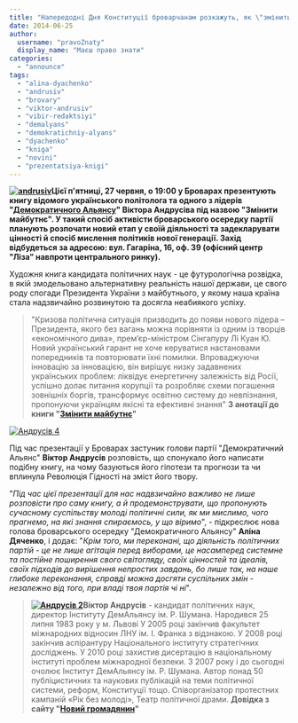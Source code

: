 ```yaml
---
title: "Напередодні Дня Конституції броварчанам розкажуть, як \"змінити майбутнє\""
date: 2014-06-25
author: 
  username: "pravoZnaty"
  display_name: "Маєш право знати"
categories: 
  - "announce"
tags: 
  - "alina-dyachenko"
  - "andrusiv"
  - "brovary"
  - "viktor-andrusiv"
  - "vibir-redaktsiyi"
  - "demalyans"
  - "demokratichniy-alyans"
  - "dyachenko"
  - "kniga"
  - "novini"
  - "prezentatsiya-knigi"
---
```


**[![andrusiv](https://mpz.brovary.org/wp-content/uploads/2014/06/andrusiv.jpg)](https://mpz.brovary.org/wp-content/uploads/2014/06/andrusiv.jpg)Цієї п'ятниці, 27 червня, о 19:00 у Броварах презентують книгу відомого українського політолога та одного з лідерів "[Демократичного Альянсу](http://www.dem-alliance.org/)" Віктора Андрусіва під назвою "Змінити майбутнє". У такий спосіб активісти броварського осередку партії планують розпочати новий етап у своїй діяльності та задекларувати цінності й спосіб мислення політиків нової генерації. Захід відбудеться за адресою: вул. Гагаріна, 16, оф. 39 (офісний центр "Ліза" навпроти центрального ринку).**

Художня книга кандидата політичних наук - це футурологічна розвідка, в якій змодельовано альтернативну реальність нашої держави, це свого роду спогади Президента України з майбутнього, у якому наша країна стала надзвичайно розвинутою та досягла неабиякого успіху.

> "Кризова політична ситуація призводить до появи нового лідера – Президента, якого без вагань можна порівняти із одним із творців «економічного дива», прем’єр-міністром Сінгапуру Лі Куан Ю. Новий український гарант не хоче керуватися настановами попередників та повторювати їхні помилки. Впроваджуючи інновацію за інновацією, він вирішує низку задавнених українських проблем: ліквідує енергетичну залежність від Росії, успішно долає питання корупції та розробляє схеми погашення зовнішніх боргів, трансформує освітню систему до невпізнання, пропонуючи українцям якісні та ефективні знання" **З анотації до книги "[Змінити майбутнє](http://nashformat.ua/e_content/elektronni-knygy/publitsystyka/elektronna-knyga-_quot_zminyty-majbutne_quot_-viktor-andrusiv/)"**

[![Андрусів 4](https://mpz.brovary.org/wp-content/uploads/2014/06/Andrusiv-4.jpg)](https://mpz.brovary.org/wp-content/uploads/2014/06/Andrusiv-4.jpg)

Під час презентації у Броварах застуник голови партії "Демократичний Альянс" **Віктор Андрусів** розповість, що спонукало його написати подібну книгу, на чому базуються його гіпотези та прогнози та чи вплинула Революція Гідності на зміст його твору.

"_Під час цієї презентації для нас надвзичайно важливо не лише розповісти про саму книгу, а й продемонструвати, що пропонують сучасному суспільству молоді політичні сили, як ми мислимо, чого прагнемо, на які знання спираємось, у що віримо_", - підкреслює нова голова броварського осередку "Демократичного Альянсу" **Аліна Дяченко**, і додає: "_Крім того, ми переконані, що діяльність політичних партій - це не лише агітація перед виборами, це насамперед системне та постійне поширення свого світогляду, своїх цінностей та ідеалів, своїх підходів до вирішення непростих завдань, бо лише так, на наше глибоке переконання, справді можна досгяти суспільних змін - незалежно від того, при владі твоя партія чі ні_".

> **[![Андрусів 2](https://mpz.brovary.org/wp-content/uploads/2014/06/Andrusiv-2.jpg)](https://mpz.brovary.org/wp-content/uploads/2014/06/Andrusiv-2.jpg)Віктор Андрусів** - кандидат політичних наук, директор Інституту ДемАльянсу ім. Р. Шумана. Народився 25 липня 1983 року у м. Львові У 2005 році закінчив факультет міжнародних відносин ЛНУ ім. І. Франка з відзнакою. У 2008 році закінчив аспірантуру Національного інституту стратегічних досліджень. У 2010 році захистив дисертацію в національному інституті проблем міжнародної безпеки. З 2007 року і до сьогодні очолює Інститут ДемАльянсу ім. Р. Шумана. Автор понад 50 публіцистичних та наукових публікацій на теми політичної системи, реформ, Конституції тощо. Співорганізатор протестних кампаній «Рік без молоді», Театр політичної драми. **Довідка з сайту "[Новий громадянин](http://newcitizen.org.ua/content/%D0%B2%D1%96%D0%BA%D1%82%D0%BE%D1%80-%D0%B0%D0%BD%D0%B4%D1%80%D1%83%D1%81%D1%96%D0%B2)"**
